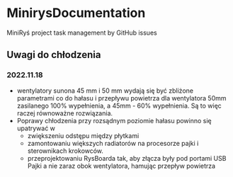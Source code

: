 # MinirysDocumentation

MiniRyś project task management by GitHub issues

## Uwagi do chłodzenia

### 2022.11.18 
- wentylatory sunona 45 mm i 50 mm wydają się być zbliżone parametrami co do hałasu i przepływu powietrza dla wentylatora 50mm zasilanego 100% wypełnienia, a 45mm - 60% wypełnienia. Są to więc raczej równoważne rozwiązania.
- Poprawy chłodzenia przy rozsądnym poziomie hałasu powinno się upatrywać w 
  - zwiększeniu odstępu między płytkami 
  - zamontowaniu większych radiatorów na procesorze pajki i sterownikach krokowców.
  - przeprojektowaniu RysBoarda tak, aby złącza były pod portami USB Pajki a nie zaraz obok wentylatora, hamując przepływ powietrza
